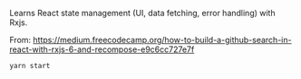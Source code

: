 Learns React state management (UI, data fetching, error handling) with Rxjs.

From: https://medium.freecodecamp.org/how-to-build-a-github-search-in-react-with-rxjs-6-and-recompose-e9c6cc727e7f

```
yarn start
```